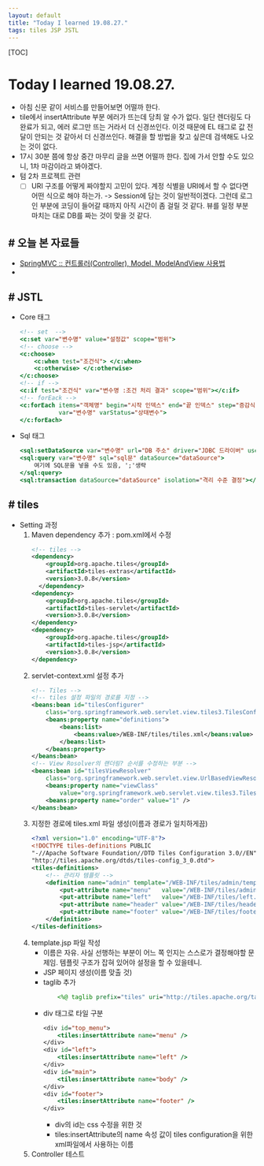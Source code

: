 ```yaml
---
layout: default
title: "Today I learned 19.08.27."
tags: tiles JSP JSTL
---
```

[TOC]

# Today I learned 19.08.27.
- 아침 신문 같이 서비스를 만들어보면 어떨까 한다.
- tile에서 insertAttribute 부분 에러가 뜨는데 당최 알 수가 없다. 일단 렌더링도 다 완료가 되고, 에러 로그만 뜨는 거라서 더 신경쓰인다. 이것 때문에 EL 태그로 값 전달이 안되는 것 같아서 더 신경쓰인다. 해결을 할 방법을 찾고 싶은데 검색해도 나오는 것이 없다.
- 17시 30분 쯤에 항상 중간 마무리 글을 쓰면 어떨까 한다. 집에 가서 안할 수도 있으니, 1차 마감이라고 봐야겠다.
- 텀 2차 프로젝트 관련
	- [ ] URI 구조를 어떻게 짜야할지 고민이 있다. 계정 식별을 URI에서 할 수 없다면 어떤 식으로 해야 하는가. -> Session에 담는 것이 일반적이겠다. 그런데 로그인 부분에 코딩이 들어갈 때까지 아직 시간이 좀 걸릴 것 같다. 뷰를 일정 부분 마치는 대로 DB를 짜는 것이 맞을 것 같다.

## # 오늘 본 자료들
- [SpringMVC :: 컨트롤러(Controller), Model, ModelAndView 사용법](https://hongku.tistory.com/116)
-

## # JSTL
- Core 태그
	```jsp
    <!-- set  -->
    <c:set var="변수명" value="설정값" scope="범위">
	<!-- choose -->
    <c:choose>
		<c:when test="조건식"> </c:when>
		<c:otherwise> </c:otherwise>
	</c:choose> 
	<!-- if -->
    <c:if test="조건식" var="변수명 :조건 처리 결과" scope="범위"></c:if>
	<!-- forEack -->
    <c:forEach items="객체명" begin="시작 인덱스" end="끝 인덱스" step="증감식"
	           var="변수명" varStatus="상태변수">
	</c:forEach>
    ```
- Sql 태그
	```jsp
    <sql:setDataSource var="변수명" url="DB 주소" driver="JDBC 드라이버" user="사용자" password="비밀번호"/>
	<sql:query var="변수명" sql="sql문" dataSource="dataSource">
		여기에 SQL문을 넣을 수도 있음, ';'생략
	</sql:query>
	<sql:transaction dataSource="dataSource" isolation="격리 수준 결정"></sql:transaction>
    ```

## # tiles
- Setting 과정
	1. Maven dependency 추가 : pom.xml에서 수정
        ```xml
        <!-- tiles -->
		<dependency>
            <groupId>org.apache.tiles</groupId>
            <artifactId>tiles-extras</artifactId>
            <version>3.0.8</version>
          </dependency>
        <dependency>
            <groupId>org.apache.tiles</groupId>
            <artifactId>tiles-servlet</artifactId>
            <version>3.0.8</version>
        </dependency>
        <dependency>
            <groupId>org.apache.tiles</groupId>
            <artifactId>tiles-jsp</artifactId>
            <version>3.0.8</version>
        </dependency>
        ```
	2. servlet-context.xml 설정 추가
		```xml
        <!-- Tiles -->
        <!-- tiles 설정 파일의 경로를 지정 -->
        <beans:bean id="tilesConfigurer"
            class="org.springframework.web.servlet.view.tiles3.TilesConfigurer">
            <beans:property name="definitions">
                <beans:list>
                    <beans:value>/WEB-INF/tiles/tiles.xml</beans:value>
                </beans:list>
            </beans:property>
        </beans:bean>
        <!-- View Rosolver의 랜더링? 순서를 수정하는 부분 -->
        <beans:bean id="tilesViewResolver"
            class="org.springframework.web.servlet.view.UrlBasedViewResolver">
            <beans:property name="viewClass"
                value="org.springframework.web.servlet.view.tiles3.TilesView" />
            <beans:property name="order" value="1" />
        </beans:bean>
        ```
	3. 지정한 경로에 tiles.xml 파일 생성(이름과 경로가 일치하게끔)
		```xml
        <?xml version="1.0" encoding="UTF-8"?>
		<!DOCTYPE tiles-definitions PUBLIC
  		"-//Apache Software Foundation//DTD Tiles Configuration 3.0//EN"
  		"http://tiles.apache.org/dtds/tiles-config_3_0.dtd">
		<tiles-definitions>
            <!-- 관리자 템플릿 -->
            <definition name="admin" template="/WEB-INF/tiles/admin/template.jsp">
                <put-attribute name="menu"   value="/WEB-INF/tiles/admin/menu.jsp" />
                <put-attribute name="left"   value="/WEB-INF/tiles/left.jsp" />
                <put-attribute name="header" value="/WEB-INF/tiles/header.jsp" />
                <put-attribute name="footer" value="/WEB-INF/tiles/footer.jsp" />
            </definition>
		</tiles-definitions>
		```
	4. template.jsp 파일 작성
		- 이름은 자유. 사실 선행하는 부분이 어느 쪽 인지는 스스로가 결정해야할 문제임. 템플릿 구조가 잡혀 있어야 설정을 할 수 있을테니.
		- JSP 페이지 생성(이름 맞출 것)
		- taglib 추가
			```jsp
        		<%@ taglib prefix="tiles" uri="http://tiles.apache.org/tags-tiles"%>
        	```
        - div 태그로 타일 구분
        	```jsp
            <div id="top_menu">
				<tiles:insertAttribute name="menu" />
			</div>
			<div id="left">
				<tiles:insertAttribute name="left" />
			</div>
            <div id="main">
                <tiles:insertAttribute name="body" />
            </div>
            <div id="footer">
                <tiles:insertAttribute name="footer" />
            </div>
            ```
            - div의 id는 css 수정을 위한 것
            - tiles:insertAttribute의 name 속성 값이 tiles configuration을 위한 xml파일에서 사용하는 이름
	5. Controller 테스트